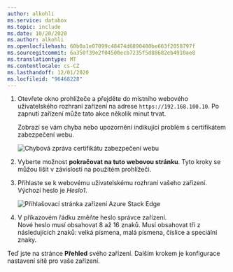 ```yaml
---
author: alkohli
ms.service: databox
ms.topic: include
ms.date: 10/20/2020
ms.author: alkohli
ms.openlocfilehash: 60b0a1e07099c48474d6890480be663f2058797f
ms.sourcegitcommit: 6a350f39e2f04500ecb7235f5d88682eb4910ae8
ms.translationtype: MT
ms.contentlocale: cs-CZ
ms.lasthandoff: 12/01/2020
ms.locfileid: "96468228"
---
```

1. Otevřete okno prohlížeče a přejděte do místního webového uživatelského rozhraní zařízení na adrese `https://192.168.100.10`. Po zapnutí zařízení může tato akce několik minut trvat.

    Zobrazí se vám chyba nebo upozornění indikující problém s certifikátem zabezpečení webu. 
   
    ![Chybová zpráva certifikátu zabezpečení webu](../articles/databox-online/media/azure-stack-edge-pro-r-deploy-connect/connect-web-ui-2.png)

1. Vyberte možnost **pokračovat na tuto webovou stránku**. Tyto kroky se můžou lišit v závislosti na použitém prohlížeči.

1. Přihlaste se k webovému uživatelskému rozhraní vašeho zařízení. Výchozí heslo je *Heslo1*. 
   
    ![Přihlašovací stránka zařízení Azure Stack Edge](../articles/databox-online/media/azure-stack-edge-pro-r-deploy-connect/connect-web-ui-3.png)


1. V příkazovém řádku změňte heslo správce zařízení.  
    Nové heslo musí obsahovat 8 až 16 znaků. Musí obsahovat tři z následujících znaků: velká písmena, malá písmena, číslice a speciální znaky.

Teď jste na stránce **Přehled** svého zařízení. Dalším krokem je konfigurace nastavení sítě pro vaše zařízení.